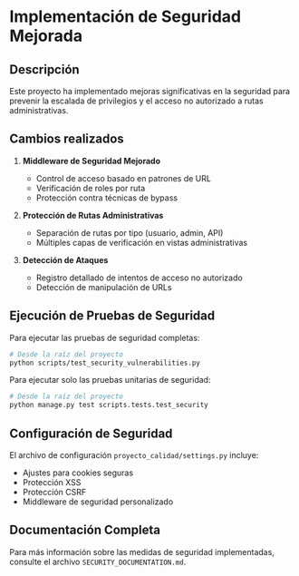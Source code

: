 # Implementación de Seguridad Mejorada

## Descripción

Este proyecto ha implementado mejoras significativas en la seguridad para prevenir la escalada de privilegios y el acceso no autorizado a rutas administrativas.

## Cambios realizados

1. **Middleware de Seguridad Mejorado**
   - Control de acceso basado en patrones de URL
   - Verificación de roles por ruta
   - Protección contra técnicas de bypass

2. **Protección de Rutas Administrativas**
   - Separación de rutas por tipo (usuario, admin, API)
   - Múltiples capas de verificación en vistas administrativas

3. **Detección de Ataques**
   - Registro detallado de intentos de acceso no autorizado
   - Detección de manipulación de URLs

## Ejecución de Pruebas de Seguridad

Para ejecutar las pruebas de seguridad completas:

```bash
# Desde la raíz del proyecto
python scripts/test_security_vulnerabilities.py
```

Para ejecutar solo las pruebas unitarias de seguridad:

```bash
# Desde la raíz del proyecto
python manage.py test scripts.tests.test_security
```

## Configuración de Seguridad

El archivo de configuración `proyecto_calidad/settings.py` incluye:
- Ajustes para cookies seguras
- Protección XSS
- Protección CSRF
- Middleware de seguridad personalizado

## Documentación Completa

Para más información sobre las medidas de seguridad implementadas, consulte el archivo `SECURITY_DOCUMENTATION.md`.
